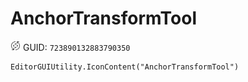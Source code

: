 # AnchorTransformTool
![](/img/AnchorTransformTool.png)
GUID: `723890132883790350`
```
EditorGUIUtility.IconContent("AnchorTransformTool")
```

